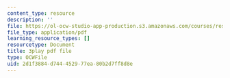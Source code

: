 ```yaml
---
content_type: resource
description: ''
file: https://ol-ocw-studio-app-production.s3.amazonaws.com/courses/res-18-009-learn-differential-equations-up-close-with-gilbert-strang-and-cleve-moler-fall-2015/2d1f3884d744452977ea80b2d7ff8d8e_cQKR5m5pTTg.pdf
file_type: application/pdf
learning_resource_types: []
resourcetype: Document
title: 3play pdf file
type: OCWFile
uid: 2d1f3884-d744-4529-77ea-80b2d7ff8d8e
---
```

